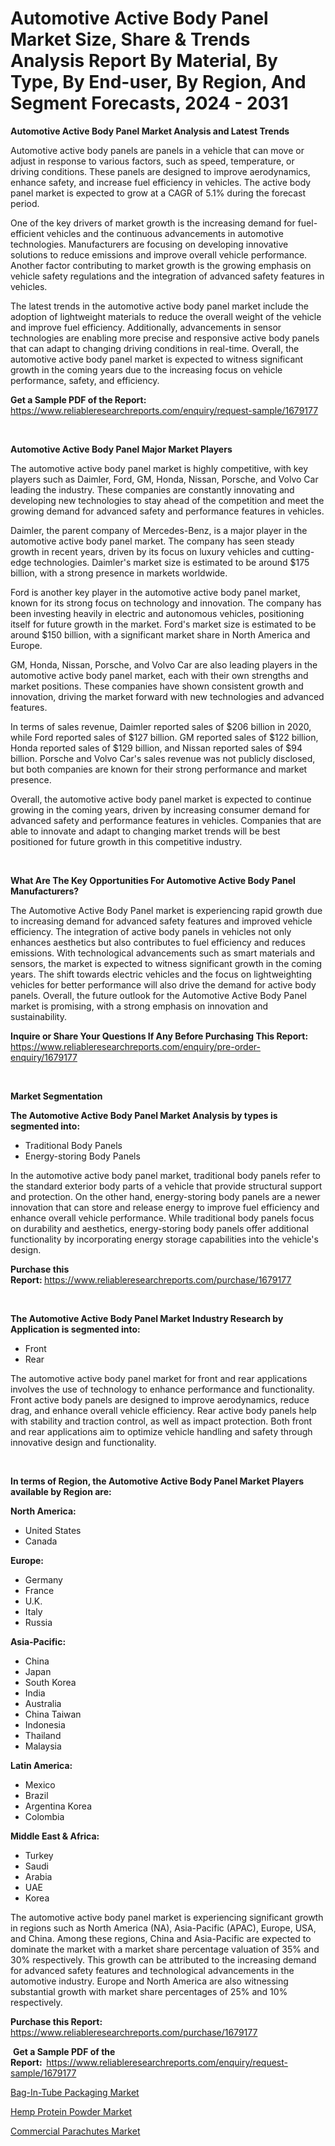 <p><h1>Automotive Active Body Panel Market Size, Share & Trends Analysis Report By Material, By Type, By End-user, By Region, And Segment Forecasts, 2024 - 2031</h1></p><p><strong>Automotive Active Body Panel Market Analysis and Latest Trends</strong></p>
<p><p>Automotive active body panels are panels in a vehicle that can move or adjust in response to various factors, such as speed, temperature, or driving conditions. These panels are designed to improve aerodynamics, enhance safety, and increase fuel efficiency in vehicles. The active body panel market is expected to grow at a CAGR of 5.1% during the forecast period.</p><p>One of the key drivers of market growth is the increasing demand for fuel-efficient vehicles and the continuous advancements in automotive technologies. Manufacturers are focusing on developing innovative solutions to reduce emissions and improve overall vehicle performance. Another factor contributing to market growth is the growing emphasis on vehicle safety regulations and the integration of advanced safety features in vehicles.</p><p>The latest trends in the automotive active body panel market include the adoption of lightweight materials to reduce the overall weight of the vehicle and improve fuel efficiency. Additionally, advancements in sensor technologies are enabling more precise and responsive active body panels that can adapt to changing driving conditions in real-time. Overall, the automotive active body panel market is expected to witness significant growth in the coming years due to the increasing focus on vehicle performance, safety, and efficiency.</p></p>
<p><strong>Get a Sample PDF of the Report:&nbsp;</strong> <a href="https://www.reliableresearchreports.com/enquiry/request-sample/1679177">https://www.reliableresearchreports.com/enquiry/request-sample/1679177</a></p>
<p>&nbsp;</p>
<p><strong>Automotive Active Body Panel Major Market Players</strong></p>
<p><p>The automotive active body panel market is highly competitive, with key players such as Daimler, Ford, GM, Honda, Nissan, Porsche, and Volvo Car leading the industry. These companies are constantly innovating and developing new technologies to stay ahead of the competition and meet the growing demand for advanced safety and performance features in vehicles.</p><p>Daimler, the parent company of Mercedes-Benz, is a major player in the automotive active body panel market. The company has seen steady growth in recent years, driven by its focus on luxury vehicles and cutting-edge technologies. Daimler's market size is estimated to be around $175 billion, with a strong presence in markets worldwide.</p><p>Ford is another key player in the automotive active body panel market, known for its strong focus on technology and innovation. The company has been investing heavily in electric and autonomous vehicles, positioning itself for future growth in the market. Ford's market size is estimated to be around $150 billion, with a significant market share in North America and Europe.</p><p>GM, Honda, Nissan, Porsche, and Volvo Car are also leading players in the automotive active body panel market, each with their own strengths and market positions. These companies have shown consistent growth and innovation, driving the market forward with new technologies and advanced features.</p><p>In terms of sales revenue, Daimler reported sales of $206 billion in 2020, while Ford reported sales of $127 billion. GM reported sales of $122 billion, Honda reported sales of $129 billion, and Nissan reported sales of $94 billion. Porsche and Volvo Car's sales revenue was not publicly disclosed, but both companies are known for their strong performance and market presence. </p><p>Overall, the automotive active body panel market is expected to continue growing in the coming years, driven by increasing consumer demand for advanced safety and performance features in vehicles. Companies that are able to innovate and adapt to changing market trends will be best positioned for future growth in this competitive industry.</p></p>
<p>&nbsp;</p>
<p><strong>What Are The Key Opportunities For Automotive Active Body Panel Manufacturers?</strong></p>
<p><p>The Automotive Active Body Panel market is experiencing rapid growth due to increasing demand for advanced safety features and improved vehicle efficiency. The integration of active body panels in vehicles not only enhances aesthetics but also contributes to fuel efficiency and reduces emissions. With technological advancements such as smart materials and sensors, the market is expected to witness significant growth in the coming years. The shift towards electric vehicles and the focus on lightweighting vehicles for better performance will also drive the demand for active body panels. Overall, the future outlook for the Automotive Active Body Panel market is promising, with a strong emphasis on innovation and sustainability.</p></p>
<p><strong>Inquire or Share Your Questions If Any Before Purchasing This Report:</strong> <a href="https://www.reliableresearchreports.com/enquiry/pre-order-enquiry/1679177">https://www.reliableresearchreports.com/enquiry/pre-order-enquiry/1679177</a></p>
<p>&nbsp;</p>
<p><strong>Market Segmentation</strong></p>
<p><strong>The Automotive Active Body Panel Market Analysis by types is segmented into:</strong></p>
<p><ul><li>Traditional Body Panels</li><li>Energy-storing Body Panels</li></ul></p>
<p><p>In the automotive active body panel market, traditional body panels refer to the standard exterior body parts of a vehicle that provide structural support and protection. On the other hand, energy-storing body panels are a newer innovation that can store and release energy to improve fuel efficiency and enhance overall vehicle performance. While traditional body panels focus on durability and aesthetics, energy-storing body panels offer additional functionality by incorporating energy storage capabilities into the vehicle's design.</p></p>
<p><strong>Purchase this Report:&nbsp;</strong><a href="https://www.reliableresearchreports.com/purchase/1679177">https://www.reliableresearchreports.com/purchase/1679177</a></p>
<p>&nbsp;</p>
<p><strong>The Automotive Active Body Panel Market Industry Research by Application is segmented into:</strong></p>
<p><ul><li>Front</li><li>Rear</li></ul></p>
<p><p>The automotive active body panel market for front and rear applications involves the use of technology to enhance performance and functionality. Front active body panels are designed to improve aerodynamics, reduce drag, and enhance overall vehicle efficiency. Rear active body panels help with stability and traction control, as well as impact protection. Both front and rear applications aim to optimize vehicle handling and safety through innovative design and functionality.</p></p>
<p>&nbsp;</p>
<p><strong>In terms of Region, the Automotive Active Body Panel Market Players available by Region are:</strong></p>
<p>
    <p> <strong> North America: </strong>
        <ul>
            <li>United States</li>
            <li>Canada</li>
        </ul>
        </p> 
    <p> <strong> Europe: </strong>
        <ul>
            <li>Germany</li>
            <li>France</li>
            <li>U.K.</li>
            <li>Italy</li>
            <li>Russia</li>
        </ul>
        </p> 
    <p> <strong> Asia-Pacific: </strong>
        <ul>
            <li>China</li>
            <li>Japan</li>
            <li>South Korea</li>
            <li>India</li>
            <li>Australia</li>
            <li>China Taiwan</li>
            <li>Indonesia</li>
            <li>Thailand</li>
            <li>Malaysia</li>
        </ul>
        </p> 
    <p> <strong> Latin America: </strong>
        <ul>
            <li>Mexico</li>
            <li>Brazil</li>
            <li>Argentina Korea</li>
            <li>Colombia</li>
        </ul>
        </p> 
    <p> <strong> Middle East & Africa: </strong>
        <ul>
            <li>Turkey</li>
            <li>Saudi</li>
            <li>Arabia</li>
            <li>UAE</li>
            <li>Korea</li>
        </ul>
    </p>
    </p>
<p><p>The automotive active body panel market is experiencing significant growth in regions such as North America (NA), Asia-Pacific (APAC), Europe, USA, and China. Among these regions, China and Asia-Pacific are expected to dominate the market with a market share percentage valuation of 35% and 30% respectively. This growth can be attributed to the increasing demand for advanced safety features and technological advancements in the automotive industry. Europe and North America are also witnessing substantial growth with market share percentages of 25% and 10% respectively.</p></p>
<p><strong>Purchase this Report: </strong><a href="https://www.reliableresearchreports.com/purchase/1679177">https://www.reliableresearchreports.com/purchase/1679177</a></p>
<p>&nbsp;<strong>Get a Sample PDF of the Report:&nbsp;&nbsp;</strong><a href="https://www.reliableresearchreports.com/enquiry/request-sample/1679177">https://www.reliableresearchreports.com/enquiry/request-sample/1679177</a></p>
<p><strong></strong></p>
<p><p><a href="https://view.publitas.com/reportprime-1/bag-in-tube-packaging-market-challenges-opportunities-and-growth-drivers-and-major-market-players-forecasted-for-period-from-2023-2030/">Bag-In-Tube Packaging Market</a></p><p><a href="https://view.publitas.com/reportprime-1/hemp-protein-powder-market-insights-market-players-and-forecast-till-2030/">Hemp Protein Powder Market</a></p><p><a href="https://view.publitas.com/reportprime-1/decoding-the-commercial-parachutes-market-a-deep-dive-into-the-latest-market-trends-market-segmentation-and-competitive-analysis/">Commercial Parachutes Market</a></p></p>